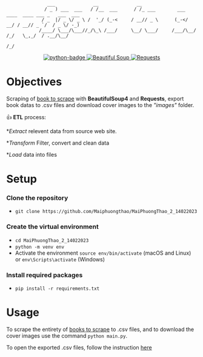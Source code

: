 
```
               ___              __              __                                             
              / _ ) ___  ___   / /__  ___      / /_ ___        ___ ____  ____ ___ _   ___  ___ 
             / _  |/ _ \/ _ \ /  '_/ (_-<     / __// _ \      (_-</ __/ / __// _ `/  / _ \/ -_)
            /____/ \___/\___//_/\_\ /___/     \__/ \___/     /___/\__/ /_/   \_,_/  / .__/\__/ 
                                                                                   /_/         

```


<p align="center">
    <a href="https://www.python.org">
        <img src="https://img.shields.io/badge/Python-3.9+-3776AB?style=flat&logo=python&logoColor=white" alt="python-badge">
    </a>
    <a href="https://www.crummy.com/software/BeautifulSoup/bs4/doc/">
        <img src="https://img.shields.io/badge/BeautifulSoup-4.11+-d71b60?style=flat" alt="Beautiful Soup">
    </a>
    <a href="https://github.com/psf/requests">
        <img src="https://img.shields.io/badge/Requests-2.28+-00838f?style=flat" alt="Requests">
    </a>
</p>


# Objectives

Scraping of [book to scrape](http://books.toscrape.com/) with **BeautifulSoup4** and **Requests**, export book datas to .csv files and download cover images to the *"images"* folder.

:+1: **ETL** process:

**Extract* relevent data from source web site.

**Transform* Filter, convert and clean data

**Load* data into files


# Setup


### Clone the repository

- `git clone https://github.com/Maiphuongthao/MaiPhuongThao_2_14022023`


### Create the virtual environment

- `cd MaiPhuongThao_2_14022023`
- `python -m venv env`
- Activate the environment `source env/bin/activate` (macOS and Linux) or `env\Scripts\activate` (Windows)


### Install required packages

- `pip install -r requirements.txt`



# Usage

To scrape the entirety of [books to scrape](https://books.toscrape.com) to .csv files, and to download the cover images
use the command `python main.py`.


To open the exported .csv files, follow the instruction [here](https://www.howtogeek.com/348960/what-is-a-csv-file-and-how-do-i-open-it/)



